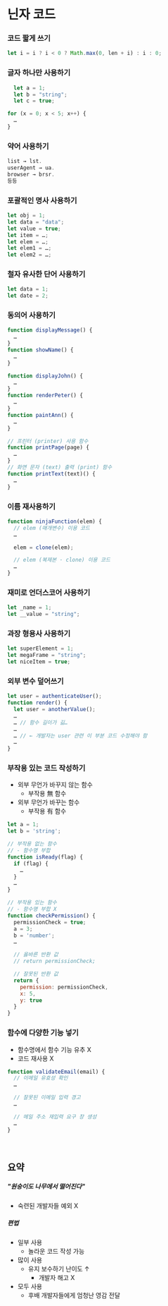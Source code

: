 닌자 코드
========

### 코드 짧게 쓰기
```javascript
let i = i ? i < 0 ? Math.max(0, len + i) : i : 0;
```

### 글자 하나만 사용하기
```javascript
  let a = 1;
  let b = "string";
  let c = true;

for (x = 0; x < 5; x++) {
  …
}
```

### 약어 사용하기
```javascript
list → lst.
userAgent → ua.
browser → brsr.
등등
```

### 포괄적인 명사 사용하기
```javascript
let obj = 1;
let data = "data";
let value = true;
let item = …;
let elem = …;
let elem1 = …;
let elem2 = …;
```

### 철자 유사한 단어 사용하기
```javascript
let data = 1;
let date = 2;
```

### 동의어 사용하기
```javascript
function displayMessage() {
  …
}
function showName() {
  …
}
```
```javascript
function displayJohn() {
  …
}
function renderPeter() {
  …
}
function paintAnn() {
  …
}
```
```javascript
// 프린터 (printer) 사용 함수
function printPage(page) {
  …
}
// 화면 문자 (text) 출력 (print) 함수
function printText(text)() {
  …
}
```

### 이름 재사용하기
```javascript
function ninjaFunction(elem) {
  // elem (매개변수) 이용 코드
  …

  elem = clone(elem);

  // elem (복제본 · clone) 이용 코드
  …
}
```

### 재미로 언더스코어 사용하기
```javascript
let _name = 1;
let __value = "string";
```

### 과장 형용사 사용하기
```javascript
let superElement = 1;
let megaFrame = "string";
let niceItem = true;
```

### 외부 변수 덮어쓰기
```javascript
let user = authenticateUser();
function render() {
  let user = anotherValue();
  …
  … // 함수 길이가 긺…
  …
  … // ← 개발자는 user 관련 이 부분 코드 수정해야 함
  …
}
```

### 부작용 있는 코드 작성하기
- 외부 무언가 바꾸지 않는 함수
  - 부작용 無 함수
- 외부 무언가 바꾸는 함수
  - 부작용 有 함수
```javascript
let a = 1;
let b = 'string';

// 부작용 없는 함수
// - 함수명 부합
function isReady(flag) {
  if (flag) {
    …
  }
  …
}

// 부작용 있는 함수
// - 함수명 부합 X
function checkPermission() {
  permissionCheck = true;
  a = 3;
  b = 'number';
  …

  // 옳바른 반환 값
  // return permissionCheck;

  // 잘못된 반환 값
  return {
    permission: permissionCheck,
    x: 5,
    y: true
  }
}
```

### 함수에 다양한 기능 넣기
- 함수명에서 함수 기능 유추 X
- 코드 재사용 X
```javascript
function validateEmail(email) {
  // 이메일 유효성 확인
  …

  // 잘못된 이메일 입력 경고
  …

  // 메일 주소 재입력 요구 창 생성
  …
}
```

<br />

## 요약

##### "원숭이도 나무에서 떨어진다"
- 숙련된 개발자들 예외 X

##### 편법
- 일부 사용
  - 놀라운 코드 작성 가능
- 많이 사용
  - 유지 보수하기 난이도 ↑
    - 개발자 해고 X
- 모두 사용
  - 후배 개발자들에게 엄청난 영감 전달
